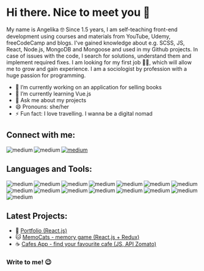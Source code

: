 # Hi there. Nice to meet you 👋

<!--
**angelika7/angelika7** is a ✨ _special_ ✨ repository because its `README.md` (this file) appears on your GitHub profile.-->

My name is Angelika 🤓 Since 1.5 years, I am self-teaching front-end development using courses and
materials from YouTube, Udemy, freeCodeCamp and blogs. I've gained
knowledge about e.g. SCSS, JS, React, Node.js, MongoDB and Mongoose and
used in my Github projects. In case of issues with the code, I search for solutions,
understand them and implement required fixes. I am looking for my first job 👩‍💻,
which will allow me to grow and gain experience. I am a sociologist by profession
with a huge passion for programming.
 

- 🔭 I’m currently working on an application for selling books
- 🌱 I’m currently learning Vue.js
- 💬 Ask me about my projects
- 😄 Pronouns: she/her
- ⚡ Fun fact: I love travelling. I wanna be a digital nomad

## Connect with me:


[<img align="left" alt="medium" src="https://img.shields.io/badge/LinkedIn-0077B5?style=for-the-badge&logo=linkedin&logoColor=white" />](https://www.linkedin.com/in/angelika-chochorowska-18515b183/)
[<img align="left" alt="medium" src="https://img.shields.io/badge/Facebook-1877F2?style=for-the-badge&logo=facebook&logoColor=white" />](https://www.facebook.com/angelika.chochorowska)
[<img alt="medium" src="https://img.shields.io/badge/Gmail-D14836?style=for-the-badge&logo=gmail&logoColor=white" />](mailto:angelika.chochorowska7@gmail.com)

## Languages and Tools:

<img align="left" alt="medium" src="https://img.shields.io/badge/HTML5-E34F26?style=for-the-badge&logo=html5&logoColor=white" />
<img align="left" alt="medium" src="https://img.shields.io/badge/CSS3-1572B6?style=for-the-badge&logo=css3&logoColor=white" />
<img align="left" alt="medium" src="https://img.shields.io/badge/JavaScript-F7DF1E?style=for-the-badge&logo=javascript&logoColor=black" />
<img align="left" alt="medium" src="https://img.shields.io/badge/React-20232A?style=for-the-badge&logo=react&logoColor=61DAFB" />
<img align="left" alt="medium" src="https://img.shields.io/badge/MongoDB-4EA94B?style=for-the-badge&logo=mongodb&logoColor=white" />
<img align="left" alt="medium" src="https://img.shields.io/badge/Redux-593D88?style=for-the-badge&logo=redux&logoColor=white" />
<img align="left" alt="medium" src="https://img.shields.io/badge/Bootstrap-563D7C?style=for-the-badge&logo=bootstrap&logoColor=white" />
<img align="left" alt="medium" src="https://img.shields.io/badge/Express.js-404D59?style=for-the-badge" />
<img align="left" alt="medium" src="https://img.shields.io/badge/Sass-CC6699?style=for-the-badge&logo=sass&logoColor=white" />
<img align="left" alt="medium" src="https://img.shields.io/badge/Node.js-43853D?style=for-the-badge&logo=node.js&logoColor=white" />
<img align="left" alt="medium" src="https://img.shields.io/badge/jQuery-0769AD?style=for-the-badge&logo=jquery&logoColor=white" />
<img align="left" alt="medium" src="https://img.shields.io/badge/PHP-777BB4?style=for-the-badge&logo=php&logoColor=white" />
<img align="left" alt="medium" src="https://img.shields.io/badge/firebase-ffca28?style=for-the-badge&logo=firebase&logoColor=white" />
<img align="left" alt="medium" src="https://img.shields.io/badge/Git-F05032?style=for-the-badge&logo=git&logoColor=white" />
<img alt="medium" src="https://img.shields.io/badge/Visual_Studio_Code-0078D4?style=for-the-badge&logo=visual%20studio%20code&logoColor=white" />

## Latest Projects:

- 📕 [Portfolio (React.js)](https://angelika7.github.io/new-portfolio-repo/)
- 🐱 [MemoCats - memory game (React.js + Redux)](https://angelika7.github.io/memo-repo/)
- ☕️ [Cafes App - find your favourite cafe (JS, API Zomato)](https://angelika7.github.io/repo-search-cafes/)


### Write to me! 😉







